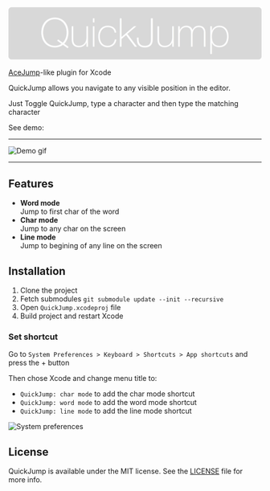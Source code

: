 ![QuickJump](logo.png)

[AceJump](http://www.emacswiki.org/emacs/AceJump)-like plugin for Xcode

QuickJump allows you navigate to any visible position in the editor.

Just Toggle QuickJump, type a character and then type the matching character

See demo:

---

![Demo gif](http://i.imgur.com/O7GSm4w.gif)

---

## Features

- **Word mode**  
Jump to first char of the word
- **Char mode**  
Jump to any char on the screen
- **Line mode**  
Jump to begining of any line on the screen

## Installation

1. Clone the project
2. Fetch submodules `git submodule update --init --recursive`
3. Open `QuickJump.xcodeproj` file
4. Build project and restart Xcode

### Set shortcut

Go to `System Preferences > Keyboard > Shortcuts > App shortcuts` and press the + button

Then chose Xcode and change menu title to:
- `QuickJump: char mode` to add the char mode shortcut
- `QuickJump: word mode` to add the word mode shortcut
- `QuickJump: line mode` to add the line mode shortcut

![System preferences](http://i.imgur.com/egusoRa.png)

## License

QuickJump is available under the MIT license. See the [LICENSE](LICENSE) file for more info.
